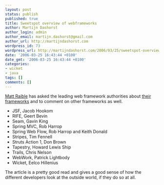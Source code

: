 ```yaml
---
layout: post
status: publish
published: true
title: Sweetspot overview of webframeworks
author: Martijn Dashorst
author_login: admin
author_email: martijn.dashorst@gmail.com
author_url: http://martijndashorst.com
wordpress_id: 73
wordpress_url: http://martijndashorst.com/2006/03/25/sweetspot-overview-of-webframeworks/
date: '2006-03-25 16:43:44 +0100'
date_gmt: '2006-03-25 16:43:44 +0100'
categories:
- wicket
- java
tags: []
comments: []
---
```

<p><a href="http://www.raibledesigns.com">Matt Raible</a> has asked the leading web framework authorities about <a href="http://www.virtuas.com/articles/webframework-sweetspots.html">their frameworks</a> and to comment on other frameworks as well.</p>
<ul>
<li>JSF, Jacob Hookom</li>
<li>RIFE, Geert Bevin</li>
<li>Seam, Gavin King</li>
<li>Spring MVC, Rob Harrop</li>
<li>Spring Web Flow, Rob Harrop and Keith Donald</li>
<li>Stripes, Tim Fennell</li>
<li>Struts Action 1, Don Brown</li>
<li>Tapestry, Howard Lewis Ship</li>
<li>Trails, Chris Nelson</li>
<li>WebWork, Patrick Lightbody</li>
<li>Wicket, Eelco Hillenius</li>
</ul>
<p>
The article is a pretty good read and gives a good sense of how the different developers look at the outside world, if they do so at all.</p>
